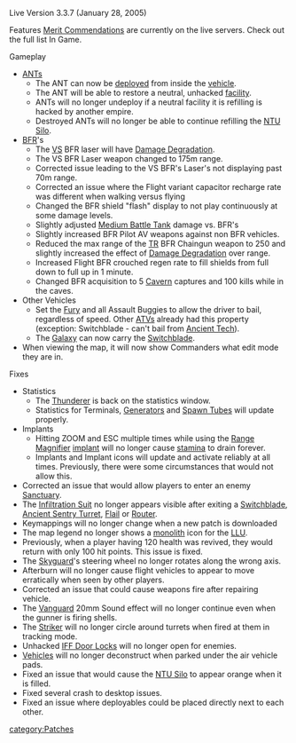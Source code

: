 Live Version 3.3.7 (January 28, 2005)

Features [Merit Commendations](Merit_Commendations "wikilink") are
currently on the live servers. Check out the full list In Game.

Gameplay

-   [ANTs](ANT "wikilink")
    -   The ANT can now be [deployed](deploy "wikilink") from inside the
        [vehicle](vehicle "wikilink").
    -   The ANT will be able to restore a neutral, unhacked
        [facility](facility "wikilink").
    -   ANTs will no longer undeploy if a neutral facility it is
        refilling is hacked by another empire.
    -   Destroyed ANTs will no longer be able to continue refilling the
        [NTU Silo](NTU_Silo "wikilink").
-   [BFR](BFR "wikilink")'s
    -   The [VS](VS "wikilink") BFR laser will have [Damage
        Degradation](Damage_Degradation "wikilink").
    -   The VS BFR Laser weapon changed to 175m range.
    -   Corrected issue leading to the VS BFR's Laser's not displaying
        past 70m range.
    -   Corrected an issue where the Flight variant capacitor recharge
        rate was different when walking versus flying
    -   Changed the BFR shield "flash" display to not play continuously
        at some damage levels.
    -   Slightly adjusted [Medium Battle
        Tank](Medium_Battle_Tank "wikilink") damage vs. BFR's
    -   Slightly increased BFR Pilot AV weapons against non BFR
        vehicles.
    -   Reduced the max range of the [TR](TR "wikilink") BFR Chaingun
        weapon to 250 and slightly increased the effect of [Damage
        Degradation](Damage_Degradation "wikilink") over range.
    -   Increased Flight BFR crouched regen rate to fill shields from
        full down to full up in 1 minute.
    -   Changed BFR acquisition to 5 [Cavern](Cavern "wikilink")
        captures and 100 kills while in the caves.
-   Other Vehicles
    -   Set the [Fury](Fury "wikilink") and all Assault Buggies to allow
        the driver to bail, regardless of speed. Other
        [ATVs](ATV "wikilink") already had this property (exception:
        Switchblade - can't bail from [Ancient
        Tech](Ancient_Tech "wikilink")).
    -   The [Galaxy](Galaxy "wikilink") can now carry the
        [Switchblade](Switchblade "wikilink").
-   When viewing the map, it will now show Commanders what edit mode
    they are in.

Fixes

-   Statistics
    -   The [Thunderer](Thunderer "wikilink") is back on the statistics
        window.
    -   Statistics for Terminals, [Generators](Generator "wikilink") and
        [Spawn Tubes](Spawn_Tube "wikilink") will update properly.
-   Implants
    -   Hitting ZOOM and ESC multiple times while using the [Range
        Magnifier](Range_Magnifier "wikilink")
        [implant](implant "wikilink") will no longer cause
        [stamina](stamina "wikilink") to drain forever.
    -   Implants and Implant icons will update and activate reliably at
        all times. Previously, there were some circumstances that would
        not allow this.
-   Corrected an issue that would allow players to enter an enemy
    [Sanctuary](Sanctuary "wikilink").
-   The [Infiltration Suit](Infiltration_Suit "wikilink") no longer
    appears visible after exiting a
    [Switchblade](Switchblade "wikilink"), [Ancient Sentry
    Turret](Ancient_Sentry_Turret "wikilink"), [Flail](Flail "wikilink")
    or [Router](Router "wikilink").
-   Keymappings will no longer change when a new patch is downloaded
-   The map legend no longer shows a [monolith](monolith "wikilink")
    icon for the [LLU](LLU "wikilink").
-   Previously, when a player having 120 health was revived, they would
    return with only 100 hit points. This issue is fixed.
-   The [Skyguard](Skyguard "wikilink")'s steering wheel no longer
    rotates along the wrong axis.
-   Afterburn will no longer cause flight vehicles to appear to move
    erratically when seen by other players.
-   Corrected an issue that could cause weapons fire after repairing
    vehicle.
-   The [Vanguard](Vanguard "wikilink") 20mm Sound effect will no longer
    continue even when the gunner is firing shells.
-   The [Striker](Striker "wikilink") will no longer circle around
    turrets when fired at them in tracking mode.
-   Unhacked [IFF Door Locks](IFF "wikilink") will no longer open for
    enemies.
-   [Vehicles](Vehicle "wikilink") will no longer deconstruct when
    parked under the air vehicle pads.
-   Fixed an issue that would cause the [NTU Silo](NTU_Silo "wikilink")
    to appear orange when it is filled.
-   Fixed several crash to desktop issues.
-   Fixed an issue where deployables could be placed directly next to
    each other.

[category:Patches](category:Patches "wikilink")